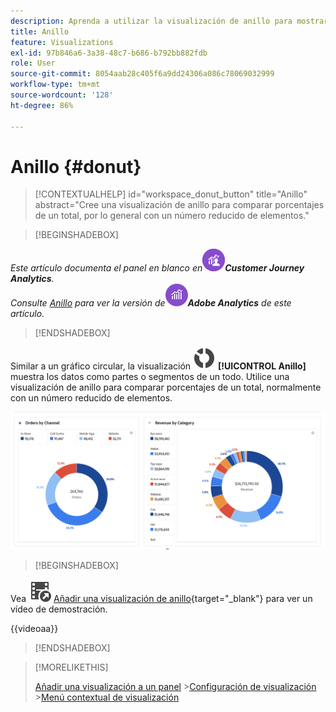 ```yaml
---
description: Aprenda a utilizar la visualización de anillo para mostrar datos como partes o segmentos de un todo.
title: Anillo
feature: Visualizations
exl-id: 97b846a6-3a38-48c7-b686-b792bb882fdb
role: User
source-git-commit: 8054aab28c405f6a9dd24306a086c78069032999
workflow-type: tm+mt
source-wordcount: '128'
ht-degree: 86%

---
```


# Anillo {#donut}

<!-- markdownlint-disable MD034 -->

>[!CONTEXTUALHELP]
>id="workspace_donut_button"
>title="Anillo"
>abstract="Cree una visualización de anillo para comparar porcentajes de un total, por lo general con un número reducido de elementos."

<!-- markdownlint-enable MD034 -->


>[!BEGINSHADEBOX]

_Este artículo documenta el panel en blanco en_![CustomerJourneyAnalytics &#x200B;](/help/assets/icons/CustomerJourneyAnalytics.svg)_&#x200B;**Customer Journey Analytics**._<br/>_Consulte [Anillo](https://experienceleague.adobe.com/en/docs/analytics/analyze/analysis-workspace/visualizations/donut) para ver la versión de_![AdobeAnalytics](/help/assets/icons/AdobeAnalytics.svg)_&#x200B;**Adobe Analytics** de este artículo._

>[!ENDSHADEBOX]


Similar a un gráfico circular, la visualización ![GraphDonut](/help/assets/icons/GraphDonut.svg) **[!UICONTROL Anillo]** muestra los datos como partes o segmentos de un todo. Utilice una visualización de anillo para comparar porcentajes de un total, normalmente con un número reducido de elementos.

![El gráfico de anillo muestra los datos como partes o filtros de un todo.](assets/donut.png)


>[!BEGINSHADEBOX]

Vea ![VideoCheckedOut](/help/assets/icons/VideoCheckedOut.svg) [Añadir una visualización de anillo](https://video.tv.adobe.com/v/334309/?quality=12&learn=on){target="_blank"} para ver un vídeo de demostración.

{{videoaa}}

>[!ENDSHADEBOX]


>[!MORELIKETHIS]
>
>[Añadir una visualización a un panel](/help/analysis-workspace/visualizations/freeform-analysis-visualizations.md#add-visualizations-to-a-panel)
>&#x200B;>[Configuración de visualización](/help/analysis-workspace/visualizations/freeform-analysis-visualizations.md#settings)
>&#x200B;>[Menú contextual de visualización](/help/analysis-workspace/visualizations/freeform-analysis-visualizations.md#context-menu)
>


